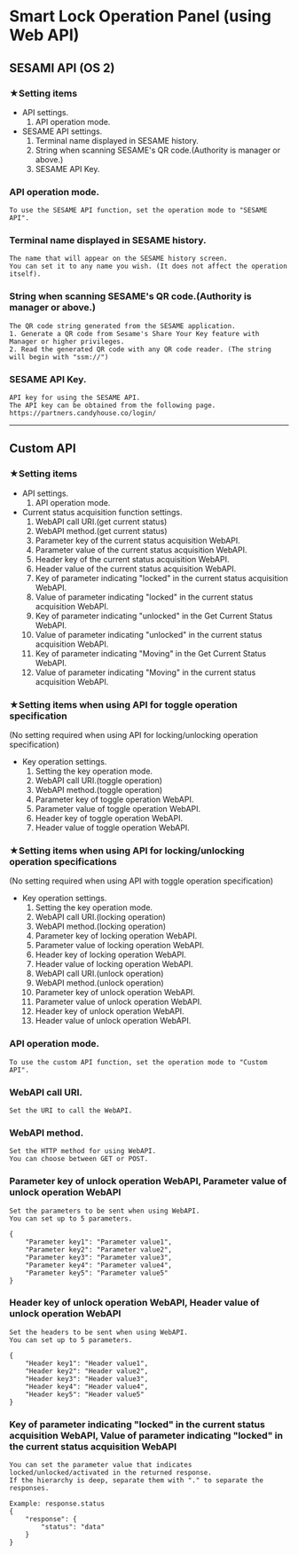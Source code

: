 # Smart Lock Operation Panel (using Web API)

## SESAMI API (OS 2)
### ★Setting items
- API settings.
    1. API operation mode.
- SESAME API settings.
    1. Terminal name displayed in SESAME history.
    2. String when scanning SESAME's QR code.(Authority is manager or above.)
    3. SESAME API Key.

### API operation mode.
    To use the SESAME API function, set the operation mode to "SESAME API".

### Terminal name displayed in SESAME history.
    The name that will appear on the SESAME history screen.  
    You can set it to any name you wish. (It does not affect the operation itself).

### String when scanning SESAME's QR code.(Authority is manager or above.)
    The QR code string generated from the SESAME application.
    1. Generate a QR code from Sesame's Share Your Key feature with Manager or higher privileges.
    2. Read the generated QR code with any QR code reader. (The string will begin with "ssm://")

### SESAME API Key.
    API key for using the SESAME API.
    The API key can be obtained from the following page.
    https://partners.candyhouse.co/login/

---

## Custom API
### ★Setting items
- API settings.
    1. API operation mode.
- Current status acquisition function settings.
    1. WebAPI call URI.(get current status)
    2. WebAPI method.(get current status)
    3. Parameter key of the current status acquisition WebAPI.
    4. Parameter value of the current status acquisition WebAPI.
    5. Header key of the current status acquisition WebAPI.
    6. Header value of the current status acquisition WebAPI.
    7. Key of parameter indicating "locked" in the current status acquisition WebAPI.
    8. Value of parameter indicating "locked" in the current status acquisition WebAPI.
    9. Key of parameter indicating "unlocked" in the Get Current Status WebAPI.
    10. Value of parameter indicating "unlocked" in the current status acquisition WebAPI.
    11. Key of parameter indicating "Moving" in the Get Current Status WebAPI.
    12. Value of parameter indicating "Moving" in the current status acquisition WebAPI.

### ★Setting items when using API for toggle operation specification
(No setting required when using API for locking/unlocking operation specification)
- Key operation settings.
    1. Setting the key operation mode.
    2. WebAPI call URI.(toggle operation)
    3. WebAPI method.(toggle operation)
    4. Parameter key of toggle operation WebAPI.
    5. Parameter value of toggle operation WebAPI.
    6. Header key of toggle operation WebAPI.
    7. Header value of toggle operation WebAPI.

### ★Setting items when using API for locking/unlocking operation specifications
(No setting required when using API with toggle operation specification)
- Key operation settings.
    1. Setting the key operation mode.
    2. WebAPI call URI.(locking operation)
    3. WebAPI method.(locking operation)
    4. Parameter key of locking operation WebAPI.
    5. Parameter value of locking operation WebAPI.
    6. Header key of locking operation WebAPI.
    7. Header value of locking operation WebAPI.
    8. WebAPI call URI.(unlock operation)
    9. WebAPI method.(unlock operation)
    10. Parameter key of unlock operation WebAPI.
    11. Parameter value of unlock operation WebAPI.
    12. Header key of unlock operation WebAPI.
    13. Header value of unlock operation WebAPI.

### API operation mode.
    To use the custom API function, set the operation mode to "Custom API".

### WebAPI call URI.
    Set the URI to call the WebAPI.

### WebAPI method.
    Set the HTTP method for using WebAPI.
    You can choose between GET or POST.

### Parameter key of unlock operation WebAPI, Parameter value of unlock operation WebAPI
    Set the parameters to be sent when using WebAPI.
    You can set up to 5 parameters.
```
{
    "Parameter key1": "Parameter value1",
    "Parameter key2": "Parameter value2",
    "Parameter key3": "Parameter value3",
    "Parameter key4": "Parameter value4",
    "Parameter key5": "Parameter value5"
}
```

### Header key of unlock operation WebAPI, Header value of unlock operation WebAPI
    Set the headers to be sent when using WebAPI.
    You can set up to 5 parameters.
```
{
    "Header key1": "Header value1",
    "Header key2": "Header value2",
    "Header key3": "Header value3",
    "Header key4": "Header value4",
    "Header key5": "Header value5"
}
```
### Key of parameter indicating "locked" in the current status acquisition WebAPI, Value of parameter indicating "locked" in the current status acquisition WebAPI
    You can set the parameter value that indicates locked/unlocked/activated in the returned response.
    If the hierarchy is deep, separate them with "." to separate the responses.
```
Example: response.status
{
    "response": {
        "status": "data"
    }
}
```
